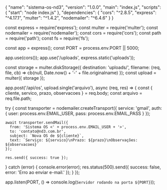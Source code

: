 {
  "name": "sistema-os-nd3",
  "version": "1.0.0",
  "main": "index.js",
  "scripts": {
    "start": "node index.js"
  },
  "dependencies": {
    "cors": "^2.8.5",
    "express": "^4.17.1",
    "multer": "^1.4.2",
    "nodemailer": "^6.4.6"
  }
}

const express = require('express');
const multer = require('multer');
const nodemailer = require('nodemailer');
const cors = require('cors');
const path = require('path');
const fs = require('fs');

const app = express();
const PORT = process.env.PORT || 5000;

app.use(cors());
app.use('/uploads', express.static('uploads'));

const storage = multer.diskStorage({
  destination: 'uploads/',
  filename: (req, file, cb) => cb(null, Date.now() + '-' + file.originalname)
});
const upload = multer({ storage });

app.post('/api/os', upload.single('arquivo'), async (req, res) => {
  const { cliente, servico, prazo, observacoes } = req.body;
  const arquivo = req.file.path;

  try {
    const transporter = nodemailer.createTransport({
      service: 'gmail',
      auth: {
        user: process.env.EMAIL_USER,
        pass: process.env.EMAIL_PASS
      }
    });

    await transporter.sendMail({
      from: 'Sistema OS <' + process.env.EMAIL_USER + '>',
      to: 'contato@nd3.com.br',
      subject: `Nova OS de ${cliente}`,
      text: `Serviço: ${servico}\nPrazo: ${prazo}\nObservações: ${observacoes}`
    });

    res.send({ success: true });
  } catch (error) {
    console.error(error);
    res.status(500).send({ success: false, error: 'Erro ao enviar e-mail.' });
  }
});

app.listen(PORT, () => console.log(`Servidor rodando na porta ${PORT}`));
